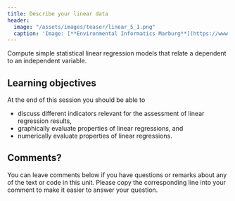 ```yaml
---
title: Describe your linear data
header:
  image: "/assets/images/teaser/linear_5_1.png"
  caption: 'Image: [**Environmental Informatics Marburg**](https://www.uni-marburg.de/en/fb19/disciplines/physisch/environmentalinformatics)'
---
```


Compute simple statistical linear regression models that relate a dependent to an independent variable.

<!--more-->

## Learning objectives
At the end of this session you should be able to
* discuss different indicators relevant for the assessment of linear regression results,
* graphically evaluate properties of linear regressions, and
* numerically evaluate properties of linear regressions.


## Comments?
You can leave comments below if you have questions or remarks about any of the text or code in this unit. 
Please copy the corresponding line into your comment to make it easier to answer your question.

<script src="https://utteranc.es/client.js" repo="GeoMOER/moer-mpg-data-analysis" issue-term="moer-mpg-data-analysis_unit05" theme="github-light" crossorigin="anonymous" async> </script> 
